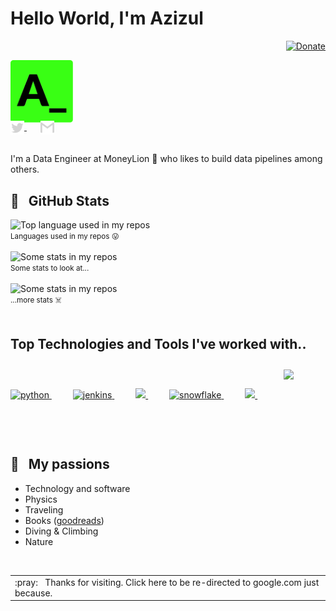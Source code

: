 # Hello World, I'm Azizul

<div align="right">
  <a href="https://paypal.me/azizulwahid12">
    <img src="https://ionicabizau.github.io/badges/paypal.svg" alt="Donate" />
  </a>
</div>

<p align="left">
  <a href="https://github.com/azizulwahid">
    <img width="100" src="https://github.com/azizulwahid/azizulwahid/blob/main/public/images/logo.svg" alt="logo" />
  </a>
</p>

<p align="left" style="margin: -20px 0 30px">
   <a href="https://twitter.com/azizulwahid_" target="_blank" style='margin-right:10px'>
    <img align="center" src="https://github.com/azizulwahid/azizulwahid/blob/main/public/images/twitter.svg" alt="twitter" height="22px" width="22px" />
  </a>
  &nbsp;&nbsp;
  <a href="mailto:azzlwahid@gmail.com" target="_blank">
    <img align="center" src="https://github.com/azizulwahid/azizulwahid/blob/main/public/images/gmail.svg" alt="email" height="22px" width="22px" />
  </a>
</p>

I'm a Data Engineer at MoneyLion :lion: who likes to build data pipelines among others. 

## :angel: &nbsp;&nbsp;GitHub Stats

<div align="left">
  <img width="" src="https://github-readme-stats.vercel.app/api/top-langs/?username=azizulwahid&langs_count=4&count_private=true&langs_count=10&theme=merko&layout=compact&layout=compact&hide_title=1&card_width=500" alt="Top language used in my repos" />
  <br />
  <small>Languages used in my repos 😛</small>
  <br />
  <br />
</div>

<div align="left">
  <img width="" src="https://github-readme-stats.vercel.app/api?username=azizulwahid&count_private=true&show_icons=true&theme=merko&layout=compact&hide_title=1&card_width=500" alt="Some stats in my repos" />
  <br />
  <small>Some stats to look at...</small>
  <br />
  <br />
</div>

<div align="left">
  <img width="" src="https://github-readme-streak-stats.herokuapp.com/?user=azizulwahid&theme=merko&stroke=0000&background=0D1117&ring=39ff14&fire=39ff14&currStreakLabel=39ff14&layout=compact&hide_title=1&card_width=500" alt="Some stats in my repos" />
  <br />
  <small>...more stats ☠️</small>
  <br />
  <br />
</div>

## Top Technologies and Tools I've worked with..

<br />


<p align="left">
    <a href="https://www.python.org/" target="_blank"> <img src="https://www.vectorlogo.zone/logos/python/python-icon.svg" alt="python" style="margin: -20px 0 30px" height="62" /> </a>
    <span style="display:inline-block; width:30px;"></span>
    <a href="https://kafka.apache.org/" target="_blank"> <img src="https://www.vectorlogo.zone/logos/apache_kafka/apache_kafka-icon.svg" alt="jenkins" height="62" /> </a> 
    <span style="display:inline-block; width:30px;"></span>
    <a href="https://git-scm.com/" target="_blank"> <img src="https://www.vectorlogo.zone/logos/git-scm/git-scm-icon.svg" height="62" /> </a> 
    <span style="display:inline-block; width:30px;"></span>
    <a href="https://www.snowflake.com/" target="_blank"> <img src="https://www.vectorlogo.zone/logos/snowflake/snowflake-icon.svg"  alt="snowflake" style="margin: -20px 0 30px" height="62" /> </a>
    <span style="display:inline-block; width:30px;"></span>
    <a style="padding-right:8px;" href="https://www.postgresql.org/" target="_blank"> <img src="https://www.vectorlogo.zone/logos/postgresql/postgresql-icon.svg" height="62" /> </a> 
    <span style="display:inline-block; width:30px;"></span>
    <a href="https://airflow.com/" target="_blank"> <img src="https://cwiki.apache.org/confluence/download/attachments/145723561/airflow_64x64_emoji_transparent.png?api=v2" style="margin: -20px 0 30px" height="62" /> </a> 
</p>


<br />

## 🌊 &nbsp;&nbsp;My passions

* Technology and software
* Physics 
* Traveling
* Books ([goodreads](https://www.goodreads.com/user/show/119583496-azizul-wahid))
* Diving & Climbing
* Nature

<br />
<a href="https://google.com">
  <table align="right">
      <tr>
          <td>
            :pray: &nbsp;&nbsp;Thanks for visiting. Click here to be re-directed to google.com just because.
          </td>
      </tr>
  </table>
</a>
